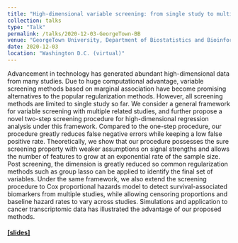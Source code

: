 ```yaml
---
title: "High-dimensional variable screening: from single study to multiple studies"
collection: talks
type: "Talk"
permalink: /talks/2020-12-03-GeorgeTown-BB
venue: "GeorgeTown University, Department of Biostatistics and Bioinformatics"
date: 2020-12-03
location: "Washington D.C. (virtual)"
---
```


Advancement in technology has generated abundant high-dimensional data from many studies. Due to huge computational advantage, variable screening methods based on marginal association have become promising alternatives to the popular regularization methods. However, all screening methods are limited to single study so far. We consider a general framework for variable screening with multiple related studies, and further propose a novel two-step screening procedure for high-dimensional regression analysis under this framework. Compared to the one-step procedure, our procedure greatly reduces false negative errors while keeping a low false positive rate. Theoretically, we show that our procedure possesses the sure screening property with weaker assumptions on signal strengths and allows the number of features to grow at an exponential rate of the sample size. Post screening, the dimension is greatly reduced so common regularization methods such as group lasso can be applied to identify the final set of variables. Under the same framework, we also extend the screening procedure to Cox proportional hazards model to detect survival-associated biomarkers from multiple studies, while allowing censoring proportions and baseline hazard rates to vary across studies. Simulations and application to cancer transcriptomic data has illustrated the advantage of our proposed methods. 

#### <a href="https://matianzhou.github.io/files/talks/GeorgeTown_20201203.pdf">  [slides] </a>  

